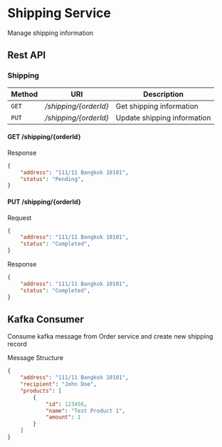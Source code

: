 # Shipping Service

Manage shipping information

## Rest API

### Shipping

Method      | URI                           | Description                           |
----------- | ----------------------------- | ------------------------------------- |
`GET`       | */shipping/{orderId}*         | Get shipping information              |
`PUT`       | */shipping/{orderId}*         | Update shipping information           |

#### GET /shipping/{orderId}

Response

```json
{
    "address": "111/11 Bangkok 10101",
    "status": "Pending",
}
```

#### PUT /shipping/{orderId}

Request

```json
{
    "address": "111/11 Bangkok 10101",
    "status": "Completed",
}
```

Response

```json
{
    "address": "111/11 Bangkok 10101",
    "status": "Completed",
}
```

## Kafka Consumer

Consume kafka message from Order service and create new shipping record

Message Structure

```json
{
    "address": "111/11 Bangkok 10101",
    "recipient": "John Doe",
    "products": [
        {
            "id": 123456,
            "name": "Test Product 1",
            "amount": 1
        }
    ]
}
```
